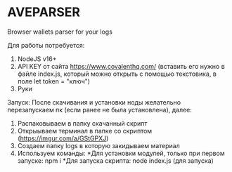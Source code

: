 # AVEPARSER
Browser wallets parser for your logs

Для работы потребуется:
1) NodeJS v16+
2) API KEY от сайта https://www.covalenthq.com/ (вставить его нужно в файле index.js, который можно открыть с помощью текстовика, в поле let token = "ключ")
3) Руки

Запуск:
После скачивания и установки ноды желательно перезапускаем пк (если ранее не была установлена), далее:
1) Распаковываем в папку скачанный скрипт
2) Открыываем терминал в папке со скриптом (https://imgur.com/a/GStGPXJ)
3) Создаем папку logs в которую закидываем материал
4) Используем команды:
   *Для установки модулей, только при первом запуске:
   npm i
   *Для запуска скрипта:
   node index.js (для запуска)
